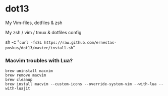 dot13
=====

My Vim-files, dotfiles &amp; zsh


My zsh / vim / tmux & dotfiles config

sh -c "`curl -fsSL https://raw.github.com/ernestas-poskus/dot13/master/install.sh`"


### Macvim troubles with Lua?
```
brew uninstall macvim
brew remove macvim
brew cleanup
brew install macvim --custom-icons --override-system-vim --with-lua --with-luajit
```
